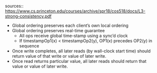 sources:: https://www.cs.princeton.edu/courses/archive/spr18/cos518/docs/L3-strong-consistency.pdf

- Global ordering preserves each client’s own local ordering
- Global ordering preserves real-time guarantee
	- All ops receive global time-stamp using a sync’d clock
	- If timestampOp1(x) < timestampOp2(y), OP1(x) precedes OP2(y) in sequence
- Once write completes, all later reads (by wall-clock start time) should return value of that write or value of later write.
- Once read returns particular value, all later reads should return that value or value of later write.